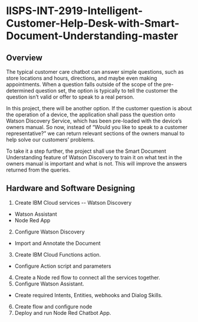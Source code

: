 # llSPS-INT-2919-Intelligent-Customer-Help-Desk-with-Smart-Document-Understanding-master

## Overview
The typical customer care chatbot can answer simple questions, such as store locations and hours, directions, and maybe even making appointments. When a question falls outside of the scope of the pre-determined question set, the option is typically to tell the customer the question isn’t valid or offer to speak to a real person.

In this project, there will be another option. If the customer question is about the operation of a device, the application shall pass the question onto Watson Discovery Service, which has been pre-loaded with the device’s owners manual. So now, instead of “Would you like to speak to a customer representative?” we can return relevant sections of the owners manual to help solve our customers’ problems.

To take it a step further, the project shall use the Smart Document Understanding feature of Watson Discovery to train it on what text in the owners manual is important and what is not. This will improve the answers returned from the queries.

## Hardware and Software Designing
1. Create IBM Cloud services
-- Watson Discovery
- Watson Assistant
- Node Red App
2. Configure Watson Discovery
- Import and Annotate the Document
3. Create IBM Cloud Functions action.
- Configure Action script and parameters
4. Create a Node red flow to connect all the services together.
5. Configure Watson Assistant.
- Create required Intents, Entities, webhooks and Dialog Skills.
6. Create flow and configure node
7. Deploy and run Node Red Chatbot App.
